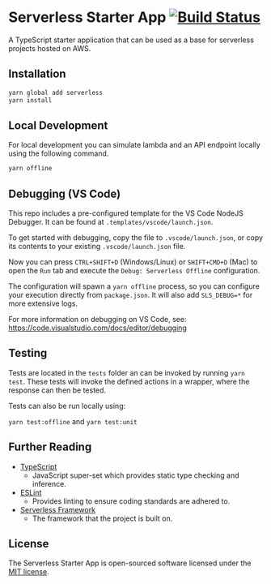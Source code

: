 # Serverless Starter App [![Build Status](https://api.travis-ci.org/comicrelief/serverless-starter-app.svg?branch=master)](https://travis-ci.org/comicrelief/serverless-starter-app)
A TypeScript starter application that can be used as a base for serverless projects hosted on AWS.

## Installation
```bash
yarn global add serverless
yarn install
```
## Local Development

For local development you can simulate lambda and an API endpoint locally using
the following command.
```bash
yarn offline
```
## Debugging (VS Code)

This repo includes a pre-configured template for the VS Code NodeJS Debugger. It can be found at `.templates/vscode/launch.json`.

To get started with debugging, copy the file to `.vscode/launch.json`, or copy its contents to your existing `.vscode/launch.json` file.

Now you can press `CTRL+SHIFT+D` (Windows/Linux) or `SHIFT+CMD+D` (Mac) to open the `Run` tab and execute the `Debug: Serverless Offline` configuration.

The configuration will spawn a `yarn offline` process, so you can configure your execution directly from `package.json`. It will also add `SLS_DEBUG=*` for more extensive logs.

For more information on debugging on VS Code, see:
https://code.visualstudio.com/docs/editor/debugging

## Testing

Tests are located in the `tests` folder an can be invoked by running `yarn test`. These tests will invoke the defined
actions in a wrapper, where the response can then be tested.

Tests can also be run locally using: 

`yarn test:offline` and `yarn test:unit`

## Further Reading
- [TypeScript](https://www.typescriptlang.org/)
  - JavaScript super-set which provides static type checking and inference.
- [ESLint](https://eslint.org/)
    - Provides linting to ensure coding standards are adhered to.
- [Serverless Framework](https://serverless.com/)
    - The framework that the project is built on.

## License

The Serverless Starter App is open-sourced software licensed under the [MIT license](http://opensource.org/licenses/MIT).

